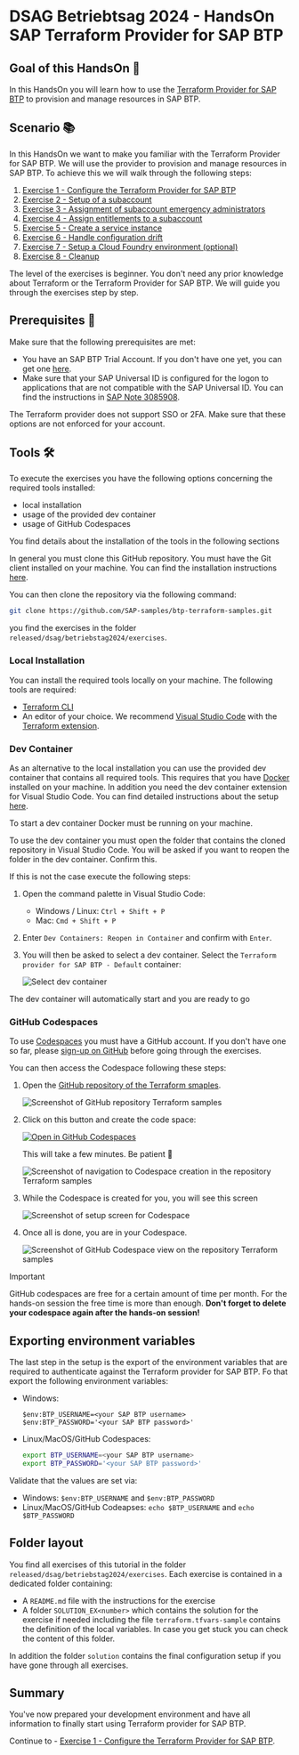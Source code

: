 # DSAG Betriebtsag 2024 - HandsOn SAP Terraform Provider for SAP BTP

## Goal of this HandsOn 🎯

In this HandsOn you will learn how to use the [Terraform Provider for SAP BTP](https://registry.terraform.io/providers/SAP/cp/latest/docs) to provision and manage resources in SAP BTP.

## Scenario 📚

In this HandsOn we want to make you familiar with the Terraform Provider for SAP BTP. We will use the provider to provision and manage resources in SAP BTP. To achieve this we will walk through the following steps:

1. [Exercise 1 - Configure the Terraform Provider for SAP BTP](exercises/EXERCISE1/README.md)
1. [Exercise 2 - Setup of a subaccount](exercises/EXERCISE2/README.md)
1. [Exercise 3 - Assignment of subaccount emergency administrators](exercises/EXERCISE3/README.md)
1. [Exercise 4 - Assign entitlements to a subaccount](exercises/EXERCISE4/README.md)
1. [Exercise 5 - Create a service instance](exercises/EXERCISE5/README.md)
1. [Exercise 6 - Handle configuration drift](exercises/EXERCISE6/README.md)
1. [Exercise 7 - Setup a Cloud Foundry environment (optional)](exercises/EXERCISE7/README.md)
1. [Exercise 8 - Cleanup](exercises/EXERCISE8/README.md)

The level of the exercises is beginner. You don't need any prior knowledge about Terraform or the Terraform Provider for SAP BTP. We will guide you through the exercises step by step.

## Prerequisites 📝

Make sure that the following prerequisites are met:

- You have an SAP BTP Trial Account. If you don't have one yet, you can get one [here](https://developers.sap.com/tutorials/hcp-create-trial-account.html).
- Make sure that your SAP Universal ID is configured for the logon to applications that are not compatible with the SAP Universal ID. You can find the instructions in [SAP Note 3085908](https://me.sap.com/notes/3085908).

The Terraform provider does not support SSO or 2FA. Make sure that these options are not enforced for your account.

## Tools 🛠️

To execute the exercises you have the following options concerning the required tools installed:

- local installation
- usage of the provided dev container
- usage of GitHub Codespaces

You find details about the installation of the tools in the following sections

In general you must clone this GitHub repository. You must have the Git client installed on your machine. You can find the installation instructions [here](https://git-scm.com/downloads).

You can then clone the repository via the following command:

```bash
git clone https://github.com/SAP-samples/btp-terraform-samples.git
```

you find the exercises in the folder `released/dsag/betriebstag2024/exercises`.

### Local Installation

You can install the required tools locally on your machine. The following tools are required:

- [Terraform CLI](https://developer.hashicorp.com/terraform/install?product_intent=terraform)
- An editor of your choice. We recommend [Visual Studio Code](https://code.visualstudio.com/Download) with the [Terraform extension](https://marketplace.visualstudio.com/items?itemName=HashiCorp.terraform).

### Dev Container

As an alternative to the local installation you can use the provided dev container that contains all required tools. This requires that you have [Docker](https://www.docker.com/products/docker-desktop) installed on your machine. In addition you need the dev container extension for Visual Studio Code. You can find detailed instructions about the setup [here](https://code.visualstudio.com/docs/devcontainers/containers#_getting-started).

To start a dev container Docker must be running on your machine.

To use the dev container you must open the folder that contains the cloned repository in Visual Studio Code. You will be asked if you want to reopen the folder in the dev container. Confirm this.

If this is not the case execute the following steps:

1. Open the command palette in Visual Studio Code:

    - Windows / Linux: `Ctrl + Shift + P`
    - Mac: `Cmd + Shift + P`

2. Enter `Dev Containers: Reopen in Container` and confirm with `Enter`.

3. You will then be asked to select a dev container. Select the `Terraform provider for SAP BTP - Default` container:

    ![Select dev container](assets/devcontainer-selection.png)

The dev container will automatically start and you are ready to go

### GitHub Codespaces

To use [Codespaces](https://docs.github.com/codespaces/overview) you must have a GitHub account. If you don't have one so far, please [sign-up on GitHub](https://github.com/signup) before going through the exercises.

You can then access the Codespace following these steps:

1. Open the [GitHub repository of the Terraform smaples](https://github.com/SAP-samples/btp-terraform-samples).

    ![Screenshot of GitHub repository Terraform samples](assets/repo-terraform-samples.png)

2. Click on this button and create the code space:

   [![Open in GitHub Codespaces](https://github.com/codespaces/badge.svg)](https://github.com/codespaces/new?hide_repo_select=true&ref=main&repo=656281656&skip_quickstart=true&machine=basicLinux32gb&geo=EuropeWest&devcontainer_path=.devcontainer%2Fdevcontainer.json)

    This will take a few minutes. Be patient 🙂

    ![Screenshot of navigation to Codespace creation in the repository Terraform samples](assets/codespace-creation.png)

3. While the Codespace is created for you, you will see this screen

    ![Screenshot of setup screen for Codespace](assets/codespace-setup-process.png)

4. Once all is done, you are in your Codespace.

    ![Screenshot of GitHub Codespace view on the repository Terraform samples](assets/codespace-screen.png)

> [!IMPORTANT]
> GitHub codespaces are free for a certain amount of time per month. For the hands-on session the free time is more than enough. **Don't forget to delete your codespace again after the hands-on session!**


## Exporting environment variables

The last step in the setup is the export of the environment variables that are required to authenticate against the Terraform provider for SAP BTP. Fo that export the following environment variables:

- Windows:

    ```pwsh
    $env:BTP_USERNAME=<your SAP BTP username>
    $env:BTP_PASSWORD='<your SAP BTP password>'
    ```

- Linux/MacOS/GitHub Codespaces:

    ```bash
    export BTP_USERNAME=<your SAP BTP username>
    export BTP_PASSWORD='<your SAP BTP password>'
    ```

Validate that the values are set via:

- Windows: `$env:BTP_USERNAME` and `$env:BTP_PASSWORD`
- Linux/MacOS/GitHub Codeapses: `echo $BTP_USERNAME` and `echo $BTP_PASSWORD`

## Folder layout

You find all exercises of this tutorial in the folder `released/dsag/betriebstag2024/exercises`. Each exercise is contained in a dedicated folder containing:

- A `README.md` file with the instructions for the exercise
- A folder `SOLUTION_EX<number>` which contains the solution for the exercise if needed including the file `terraform.tfvars-sample` contains the definition of the local variables. In case you get stuck you can check the content of this folder.  

In addition the folder `solution` contains the final configuration setup if you have gone through all exercises.

## Summary

You've now prepared your development environment and have all information to finally start using Terraform provider for SAP BTP.  

Continue to - [Exercise 1 - Configure the Terraform Provider for SAP BTP](exercises/EXERCISE1/README.md).

